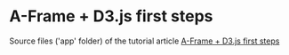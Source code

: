 # A-Frame + D3.js first steps

Source files ('app' folder) of the tutorial article [A-Frame + D3.js first steps](https://fabiofranchino.com/blog/aframe-d3js-first-steps/)
